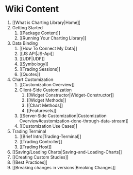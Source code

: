 # Wiki Content

1. [[What is Charting Library|Home]]
2. Getting Started
    1. [[Package Content]]
    2. [[Running Your Charting Library]]
3. Data Binding
    1. [[How To Connect My Data]]
    2. [[JS API|JS-Api]]
    3. [[UDF|UDF]]
    4. [[Symbology]]
    5. [[Trading Sessions]]
    6. [[Quotes]]
4. Chart Customization
    1. [[Customization Overview]]
    2. Client-Side Customization
        1. [[Widget Constructor|Widget-Constructor]]
        2. [[Widget Methods]]
        3. [[Chart Methods]]
        4. [[Featuresets]]
    3. [[Server-Side Customization|Customization Overview#customization-done-through-data-stream]]
    4. [[Customization Use Cases]]
5. Trading Terminal
    1. [[Brief Intro|Trading-Terminal]]
    2. [[Trading Controller]]
    3. [[Trading Host]]
6. [[Saving/Loading Charts|Saving-and-Loading-Charts]]
7. [[Creating Custom Studies]]
8. [[Best Practices]]
9. [[Breaking changes in versions|Breaking Changes]]
